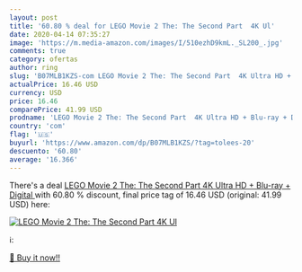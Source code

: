 ```yaml
---
layout: post
title: '60.80 % deal for LEGO Movie 2 The: The Second Part  4K Ul'
date: 2020-04-14 07:35:27
image: 'https://m.media-amazon.com/images/I/510ezhD9kmL._SL200_.jpg'
comments: true
category: ofertas
author: ring
slug: 'B07MLB1KZS-com LEGO Movie 2 The: The Second Part  4K Ultra HD + Blu-ray + Digital '
actualPrice: 16.46 USD
currency: USD
price: 16.46
comparePrice: 41.99 USD
prodname: 'LEGO Movie 2 The: The Second Part  4K Ultra HD + Blu-ray + Digital '
country: 'com'
flag: '🇺🇸'
buyurl: 'https://www.amazon.com/dp/B07MLB1KZS/?tag=tolees-20'
descuento: '60.80'
average: '16.366'
---
```


There's a deal [LEGO Movie 2 The: The Second Part  4K Ultra HD + Blu-ray + Digital ](https://www.amazon.com/dp/B07MLB1KZS/?tag=tolees-20)  with  60.80 % discount, final price tag of  16.46 USD (original: 41.99 USD) here:

[![LEGO Movie 2 The: The Second Part  4K Ul](https://m.media-amazon.com/images/I/510ezhD9kmL._SL200_.jpg)](https://www.amazon.com/dp/B07MLB1KZS/?tag=tolees-20)

ℹ️:


[🛒 Buy it now!!](https://www.amazon.com/dp/B07MLB1KZS/?tag=tolees-20)
